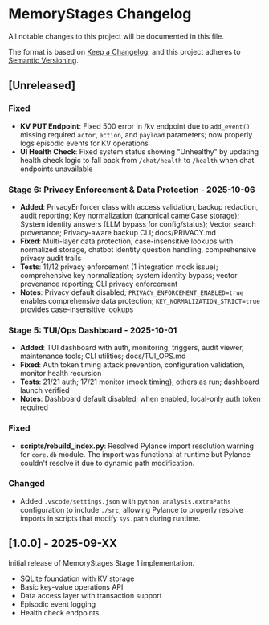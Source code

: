 # MemoryStages Changelog

All notable changes to this project will be documented in this file.

The format is based on [Keep a Changelog](https://keepachangelog.com/en/1.0.0/),
and this project adheres to [Semantic Versioning](https://semver.org/spec/v2.0.0.html).

## [Unreleased]

### Fixed
- **KV PUT Endpoint**: Fixed 500 error in /kv endpoint due to `add_event()` missing required `actor`, `action`, and `payload` parameters; now properly logs episodic events for KV operations
- **UI Health Check**: Fixed system status showing "Unhealthy" by updating health check logic to fall back from `/chat/health` to `/health` when chat endpoints unavailable

### Stage 6: Privacy Enforcement & Data Protection - 2025-10-06
- **Added**: PrivacyEnforcer class with access validation, backup redaction, audit reporting; Key normalization (canonical camelCase storage); System identity answers (LLM bypass for config/status); Vector search provenance; Privacy-aware backup CLI; docs/PRIVACY.md
- **Fixed**: Multi-layer data protection, case-insensitive lookups with normalized storage, chatbot identity question handling, comprehensive privacy audit trails
- **Tests**: 11/12 privacy enforcement (1 integration mock issue); comprehensive key normalization; system identity bypass; vector provenance reporting; CLI privacy enforcement
- **Notes**: Privacy default disabled; `PRIVACY_ENFORCEMENT_ENABLED=true` enables comprehensive data protection; `KEY_NORMALIZATION_STRICT=true` provides case-insensitive lookups

### Stage 5: TUI/Ops Dashboard - 2025-10-01
- **Added**: TUI dashboard with auth, monitoring, triggers, audit viewer, maintenance tools; CLI utilities; docs/TUI_OPS.md
- **Fixed**: Auth token timing attack prevention, configuration validation, monitor health recursion
- **Tests**: 21/21 auth; 17/21 monitor (mock timing), others as run; dashboard launch verified
- **Notes**: Dashboard default disabled; when enabled, local-only auth token required

### Fixed
- **scripts/rebuild_index.py**: Resolved Pylance import resolution warning for `core.db` module. The import was functional at runtime but Pylance couldn't resolve it due to dynamic path modification.

### Changed
- Added `.vscode/settings.json` with `python.analysis.extraPaths` configuration to include `./src`, allowing Pylance to properly resolve imports in scripts that modify `sys.path` during runtime.

## [1.0.0] - 2025-09-XX

Initial release of MemoryStages Stage 1 implementation.
- SQLite foundation with KV storage
- Basic key-value operations API
- Data access layer with transaction support
- Episodic event logging
- Health check endpoints
